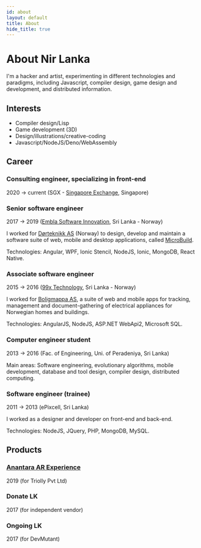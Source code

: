 ```yaml
---
id: about
layout: default
title: About
hide_title: true
---
```


# About <strong>Nir Lanka</strong>

I'm a hacker and artist, experimenting in different technologies and paradigms, including Javascript, compiler design, game design and development, and distributed information.

## Interests

- Compiler design/Lisp
- Game development (3D)
- Design/illustrations/creative-coding
- Javascript/NodeJS/Deno/WebAssembly

## Career

### Consulting engineer, specializing in front-end
2020 → current (SGX - [Singapore Exchange](https://www.sgx.com/), Singapore)

### Senior software engineer
2017 → 2019 ([Embla Software Innovation](https://embla.asia/), Sri Lanka - Norway)

I worked for [Dørteknikk AS](http://www.dorteknikk.no/) (Norway) to design, develop and maintain a software suite of web, mobile and desktop applications, called [MicroBuild](https://www.microbuild.no/).

Technologies: Angular, WPF, Ionic Stencil, NodeJS, Ionic, MongoDB, React Native.

### Associate software engineer
2015 → 2016 ([99x Technology](https://www.99xtechnology.com/), Sri Lanka - Norway)

I worked for [Boligmappa AS](https://www.boligmappa.no/), a suite of web and mobile apps for tracking, management and document-gathering of electrical appliances for Norwegian homes and buildings.

Technologies: AngularJS, NodeJS, ASP.NET WebApi2, Microsoft SQL.

### Computer engineer student
2013 → 2016 (Fac. of Engineering, Uni. of Peradeniya, Sri Lanka)

Main areas: Software engineering, evolutionary algorithms, mobile development, database and tool design, compiler design, distributed computing.

### Software engineer (trainee)
2011 → 2013 (ePixcell, Sri Lanka)

I worked as a designer and developer on front-end and back-end.

Technologies: NodeJS, JQuery, PHP, MongoDB, MySQL.

## Products

### [Anantara AR Experience](https://apps.apple.com/us/app/anantara-ar-experience/id1474047633)
2019 (for Triolly Pvt Ltd)

### Donate LK
2017 (for independent vendor)

### Ongoing LK
2017 (for DevMutant)
